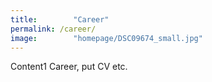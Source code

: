 ```yaml
---
title:        "Career"
permalink: /career/
image:        "homepage/DSC09674_small.jpg"
---
```


Content1 Career, put CV etc.
